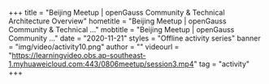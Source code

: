 +++
    title = "Beijing Meetup | openGauss Community & Technical Architecture Overview"
    hometitle = "Beijing Meetup | openGauss Community & Technical …"
    mobtitle = "Beijing Meetup | openGauss Community …"
    date = "2020-11-21"
    styles = "Offline activity series"
    banner = "img/video/activity10.png"
    author = ""
    videourl = "https://learningvideo.obs.ap-southeast-1.myhuaweicloud.com:443/0806meetup/session3.mp4" 
    tag = "activity"
+++